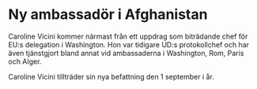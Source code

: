 # Ny ambassadör i Afghanistan

Caroline Vicini kommer närmast från ett uppdrag som biträdande chef för EU:s delegation i Washington. Hon var tidigare UD:s protokollchef och har även tjänstgjort bland annat vid ambassaderna i Washington, Rom, Paris och Alger.

Caroline Vicini tillträder sin nya befattning den 1 september i år.
